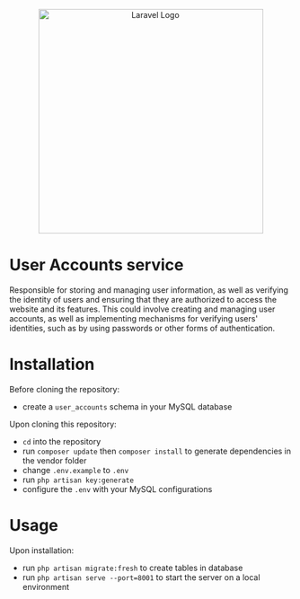 <p align="center"><a href="https://laravel.com" target="_blank"><img src="https://raw.githubusercontent.com/laravel/art/master/logo-lockup/5%20SVG/2%20CMYK/1%20Full%20Color/laravel-logolockup-cmyk-red.svg" width="400" alt="Laravel Logo"></a></p>

# User Accounts service

Responsible for storing and managing user information, as well as verifying the identity of users and ensuring that they are authorized to access the website and its features. This could involve creating and managing user accounts, as well as implementing mechanisms for verifying users' identities, such as by using passwords or other forms of authentication.

# Installation

Before cloning the repository:
- create a `user_accounts` schema in your MySQL database

Upon cloning this repository:
- `cd` into the repository
- run `composer update` then `composer install` to generate dependencies in the vendor folder
- change `.env.example` to `.env`
- run `php artisan key:generate`
- configure the `.env`  with your MySQL configurations

# Usage

Upon installation:
- run `php artisan migrate:fresh` to create tables in database
- run `php artisan serve --port=8001` to start the server on a local environment
